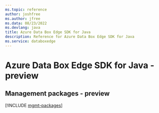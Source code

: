 ```yaml
---
ms.topic: reference
author: joshfree
ms.author: jfree
ms.data: 08/23/2022
ms.devlang: java
title: Azure Data Box Edge SDK for Java
description: Reference for Azure Data Box Edge SDK for Java
ms.service: databoxedge
---
```

# Azure Data Box Edge SDK for Java - preview

## Management packages - preview
[!INCLUDE [mgmt-packages](data-box-edge-mgmt-index.md)]